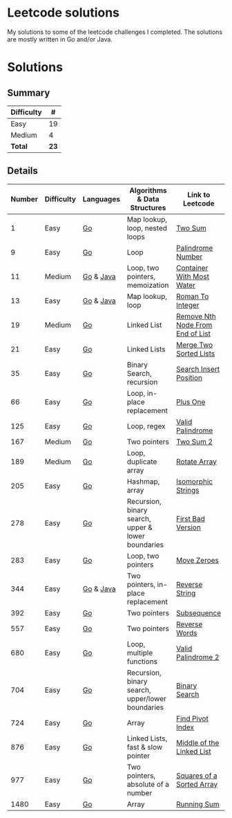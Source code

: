 # Leetcode solutions
My solutions to some of the leetcode challenges I completed. The solutions are mostly written in Go and/or Java.

# Solutions

## Summary

| Difficulty | # |
| -------    | - |
|Easy        | 19 |
|Medium      | 4 |
|**Total**       | **23** |

## Details

| Number  | Difficulty | Languages | Algorithms & Data Structures | Link to Leetcode |
| ------- | ---------- | --------- | ---------- | ---------- |
| 1  | Easy  | [Go](easy/1_two_sum/go) | Map lookup, loop, nested loops | [Two Sum](https://leetcode.com/problems/two-sum)
| 9  | Easy  | [Go](easy/9_palindrome_number/go) | Loop | [Palindrome Number](https://leetcode.com/problems/palindrome-number)
| 11  | Medium  | [Go](medium/11_container_with_most_water/go) & [Java](medium/11_container_with_most_water/java)  | Loop, two pointers, memoization | [Container With Most Water](https://leetcode.com/problems/container-with-most-water)
| 13  | Easy  | [Go](easy/13_roman_to_int/go) & [Java](easy/13_roman_to_int/java) | Map lookup, loop | [Roman To Integer](https://leetcode.com/problems/roman-to-integer)
| 19  | Medium  | [Go](medium/19_remove_from_end_of_list/go) | Linked List | [Remove Nth Node From End of List](https://leetcode.com/problems/remove-nth-node-from-end-of-list)
| 21  | Easy  | [Go](easy/21_merge_two_sorted_lists/go) | Linked Lists | [Merge Two Sorted Lists](https://leetcode.com/problems/merge-two-sorted-lists)
| 35  | Easy  | [Go](easy/35_search_insert_position/go) | Binary Search, recursion | [Search Insert Position](https://leetcode.com/problems/search-insert-position)
| 66  | Easy  | [Go](easy/66_plus_one/go) | Loop, in-place replacement | [Plus One](https://leetcode.com/problems/plus-one)
| 125  | Easy  | [Go](easy/125_valid_palindrome/go) | Loop, regex | [Valid Palindrome](https://leetcode.com/problems/valid-palindrome)
| 167  | Medium  | [Go](medium/167_two_sum_2/go) | Two pointers | [Two Sum 2](https://leetcode.com/problems/two-sum-ii-input-array-is-sorted)
| 189  | Medium  | [Go](medium/189_rotate_array/go) | Loop, duplicate array | [Rotate Array](https://leetcode.com/problems/rotate-array)
| 205  | Easy  | [Go](easy/205_isomorphic_strings/go) | Hashmap, array | [Isomorphic Strings](https://leetcode.com/problems/isomorphic-strings)
| 278  | Easy  | [Go](easy/278_first_bad_version/go) | Recursion, binary search, upper & lower boundaries | [First Bad Version](https://leetcode.com/problems/first-bad-version)
| 283  | Easy  | [Go](easy/283_move_zeroes/go) | Loop, two pointers | [Move Zeroes](https://leetcode.com/problems/move-zeroes)
| 344  | Easy  | [Go](easy/344_reverse_string/go) & [Java](easy/344_reverse_string/java) | Two pointers, in-place replacement | [Reverse String](https://leetcode.com/problems/reverse-string)
| 392  | Easy  | [Go](easy/392_subsequence/go) | Two pointers | [Subsequence](https://leetcode.com/problems/is-subsequence)
| 557  | Easy  | [Go](easy/557_reverse_words/go) | Two pointers | [Reverse Words](https://leetcode.com/problems/reverse-words-in-a-string-iii)
| 680  | Easy  | [Go](easy/680_valid_palindrome_2/go) | Loop, multiple functions | [Valid Palindrome 2](https://leetcode.com/problems/valid-palindrome-ii)
| 704  | Easy  | [Go](easy/704_binary_search/go) | Recursion, binary search, upper/lower boundaries | [Binary Search](https://leetcode.com/problems/binary-search)
| 724  | Easy  | [Go](easy/724_find_pivot_index/go) | Array | [Find Pivot Index](https://leetcode.com/problems/find-pivot-index)
| 876  | Easy  | [Go](easy/876_middle_of_linked_list/go) | Linked Lists, fast & slow pointer | [Middle of the Linked List](https://leetcode.com/problems/middle-of-the-linked-list)
| 977  | Easy  | [Go](easy/977_squares_of_a_sorted_array/go) | Two pointers, absolute of a number | [Squares of a Sorted Array](https://leetcode.com/problems/squares-of-a-sorted-array)
| 1480  | Easy  | [Go](easy/1480_running_sum/go) | Array | [Running Sum](https://leetcode.com/problems/running-sum-of-1d-array)
